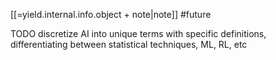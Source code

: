 [[=yield.internal.info.object + note|note]] #future

TODO
discretize AI into unique terms with specific definitions, differentiating between statistical techniques, ML, RL, etc
